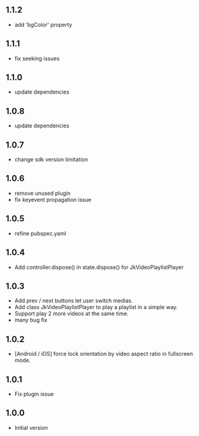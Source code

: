 ## 1.1.2

* add 'bgColor' property

## 1.1.1

* fix seeking issues

## 1.1.0

* update dependencies

## 1.0.8

* update dependencies

## 1.0.7

* change sdk version limitation

## 1.0.6

* remove unused plugin
* fix keyevent propagation issue

## 1.0.5

* refine pubspec.yaml

## 1.0.4

* Add controller.dispose() in state.dispose() for JkVideoPlaylistPlayer

## 1.0.3

* Add prev / next buttons let user switch medias.
* Add class JkVideoPlaylistPlayer to play a playlist in a simple way.
* Support play 2 more videos at the same time.
* many bug fix

## 1.0.2

* [Android / iOS] force lock orientation by video aspect ratio in fullscreen mode.

## 1.0.1

* Fix plugin issue

## 1.0.0

* Initial version
